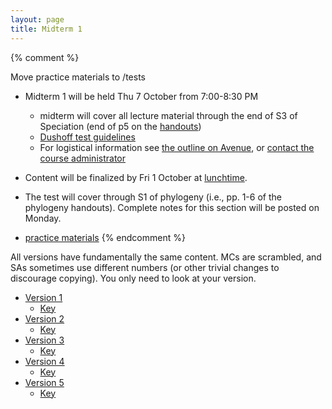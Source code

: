 ```yaml
---
layout: page
title: Midterm 1
---
```


{% comment %} 

Move practice materials to /tests

* Midterm 1 will be held Thu 7 October from 7:00-8:30 PM
	* midterm will cover all lecture material through the end of S3 of Speciation (end of p5 on the [handouts](materials/speciation.handouts.pdf))
	* [Dushoff test guidelines](tests.html)
	* For logistical information see [the outline on Avenue]( https://avenue.cllmcmaster.ca/d2l/le/content/412000/viewContent/3274724/View), or [contact the course administrator](mailto:bio1m03@mcmaster.ca)

* Content will be finalized by Fri 1 October at [lunchtime](lunchtime.html).
* The test will cover through S1 of phylogeny (i.e., pp. 1-6 of the phylogeny handouts). Complete notes for this section will be posted on Monday.

* [practice materials](practice.html)
{% endcomment %} 

All versions have fundamentally the same content. MCs are scrambled, and SAs sometimes use different numbers (or other trivial changes to discourage copying). You only need to look at your version.

* [Version 1](tests/current/midterm1.1.test.pdf)
	* [Key](tests/current/midterm1.1.key.pdf)
* [Version 2](tests/current/midterm1.2.test.pdf)
	* [Key](tests/current/midterm1.2.key.pdf)
* [Version 3](tests/current/midterm1.3.test.pdf)
	* [Key](tests/current/midterm1.3.key.pdf)
* [Version 4](tests/current/midterm1.4.test.pdf)
	* [Key](tests/current/midterm1.4.key.pdf)
* [Version 5](tests/current/midterm1.5.test.pdf)
	* [Key](tests/current/midterm1.5.key.pdf)

